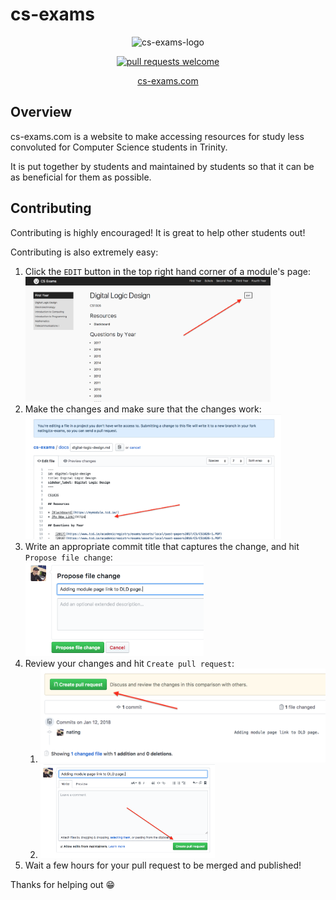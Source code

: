 # cs-exams
 
<p align="center">
  <img alt="cs-exams-logo" src="https://raw.githubusercontent.com/nating/cs-exams/master/website/static/img/cs-exams.svg?sanitize=true" width="200">
</p>
	
<p align="center">
<a href="http://makeapullrequest.com"><img alt="pull requests welcome" src="https://img.shields.io/badge/pull%20requests-welcome-brightgreen.svg"><a/>
</p>

<p align="center">
  <a href="http://cs-exams.com">cs-exams.com<a/>
</p>

## Overview

cs-exams.com is a website to make accessing resources for study less convoluted for Computer Science students in Trinity.

It is put together by students and maintained by students so that it can be as beneficial for them as possible.

## Contributing

Contributing is highly encouraged! It is great to help other students out!

Contributing is also extremely easy: 
1. Click the `EDIT` button in the top right hand corner of a module's page:<br><img alt="edit button example" src="./assets/images/edit-button-example.png" height="200"/>
2. Make the changes and make sure that the changes work:<br><img alt="making changes example" src="./assets/images/edit-page-example.png" height="200"/>
3. Write an appropriate commit title that captures the change, and hit `Propose file change`:<br><img alt="appropriate commit title example" src="./assets/images/commit-message-example.png" height="150"/>
4. Review your changes and hit `Create pull request`:  
	1. <img alt="creating pull request step 0" src="./assets/images/create-pull-request-example-0.png" height="150"/>
	2.  <img alt="creating pull request step 1" src="./assets/images/create-pull-request-example-1.png" height="150"/>
5. Wait a few hours for your pull request to be merged and published!

Thanks for helping out 😁
